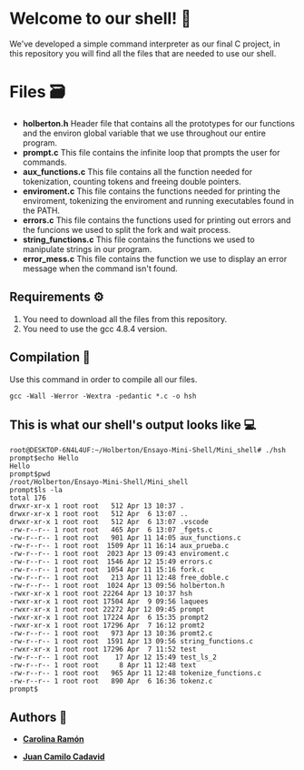 # Welcome to our shell! 🐚

We've developed a simple command interpreter as our final C project, in this repository you will find all the files that are needed to use our shell.


# Files 🗃️

 - **holberton.h** Header file that contains all the prototypes for our functions and the environ global variable that we use throughout our entire program.
  - **prompt.c** This file contains the infinite loop that prompts the user for commands.
 - **aux_functions.c** This file contains all the function needed for tokenization, counting tokens and freeing double pointers.
 - **enviroment.c** This file contains the functions needed for printing the enviroment, tokenizing the enviroment and running executables found in the PATH.
 - **errors.c** This file contains the functions used for printing out errors and the funcions we used to split the fork and wait process.
 - **string_functions.c** This file contains the functions we used to manipulate strings in our program.
 - **error_mess.c** This file contains the function we use to display an error message when the command isn't found.

## Requirements ⚙️

 1. You need to download all the files from this repository.
 2. You need to use the gcc 4.8.4 version.

## Compilation 🧰

Use this command in order to compile all our files.
```
gcc -Wall -Werror -Wextra -pedantic *.c -o hsh
```
## This is what our shell's output looks like 💻
```
root@DESKTOP-6N4L4UF:~/Holberton/Ensayo-Mini-Shell/Mini_shell# ./hsh 
prompt$echo Hello
Hello
prompt$pwd
/root/Holberton/Ensayo-Mini-Shell/Mini_shell
prompt$ls -la
total 176
drwxr-xr-x 1 root root   512 Apr 13 10:37 .
drwxr-xr-x 1 root root   512 Apr  6 13:07 ..
drwxr-xr-x 1 root root   512 Apr  6 13:07 .vscode
-rw-r--r-- 1 root root   465 Apr  6 13:07 _fgets.c
-rw-r--r-- 1 root root   901 Apr 11 14:05 aux_functions.c
-rw-r--r-- 1 root root  1509 Apr 11 16:14 aux_prueba.c
-rw-r--r-- 1 root root  2023 Apr 13 09:43 enviroment.c
-rw-r--r-- 1 root root  1546 Apr 12 15:49 errors.c
-rw-r--r-- 1 root root  1054 Apr 11 15:16 fork.c
-rw-r--r-- 1 root root   213 Apr 11 12:48 free_doble.c
-rw-r--r-- 1 root root  1024 Apr 13 09:56 holberton.h
-rwxr-xr-x 1 root root 22264 Apr 13 10:37 hsh
-rwxr-xr-x 1 root root 17504 Apr  9 09:56 laquees
-rwxr-xr-x 1 root root 22272 Apr 12 09:45 prompt
-rwxr-xr-x 1 root root 17224 Apr  6 15:35 prompt2
-rwxr-xr-x 1 root root 17296 Apr  7 16:12 promt2
-rw-r--r-- 1 root root   973 Apr 13 10:36 promt2.c
-rw-r--r-- 1 root root  1591 Apr 13 09:56 string_functions.c
-rwxr-xr-x 1 root root 17296 Apr  7 11:52 test
-rw-r--r-- 1 root root    17 Apr 12 15:49 test_ls_2
-rw-r--r-- 1 root root     8 Apr 11 12:48 text
-rw-r--r-- 1 root root   965 Apr 11 12:48 tokenize_functions.c
-rw-r--r-- 1 root root   890 Apr  6 16:36 tokenz.c
prompt$
```
## Authors 🤔
*  [**Carolina Ramón**](https://github.com/caramonp)

*  [**Juan Camilo Cadavid**](https://github.com/Juansu01)
